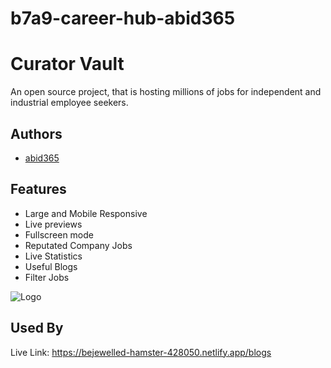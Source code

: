 # b7a9-career-hub-abid365


# Curator Vault

An open source project, that is hosting millions of jobs for independent and industrial employee seekers.



## Authors

- [abid365](https://www.github.com/abid365)





## Features

- Large and Mobile Responsive
- Live previews
- Fullscreen mode
- Reputated Company Jobs
- Live Statistics
- Useful Blogs
- Filter Jobs



![Logo](https://dev-to-uploads.s3.amazonaws.com/uploads/articles/th5xamgrr6se0x5ro4g6.png)


## Used By







Live Link: https://bejewelled-hamster-428050.netlify.app/blogs
